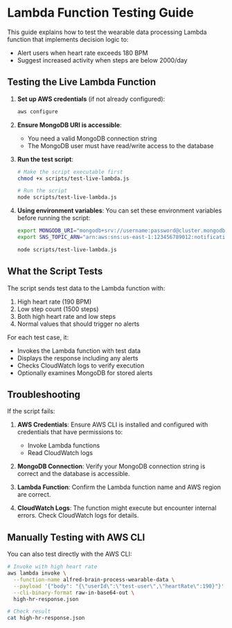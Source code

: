 # Lambda Function Testing Guide

This guide explains how to test the wearable data processing Lambda function that implements decision logic to:
- Alert users when heart rate exceeds 180 BPM
- Suggest increased activity when steps are below 2000/day

## Testing the Live Lambda Function

1. **Set up AWS credentials** (if not already configured):
   ```bash
   aws configure
   ```

2. **Ensure MongoDB URI is accessible**:
   - You need a valid MongoDB connection string
   - The MongoDB user must have read/write access to the database

3. **Run the test script**:
   ```bash
   # Make the script executable first
   chmod +x scripts/test-live-lambda.js
   
   # Run the script
   node scripts/test-live-lambda.js
   ```

4. **Using environment variables**:
   You can set these environment variables before running the script:
   ```bash
   export MONGODB_URI="mongodb+srv://username:password@cluster.mongodb.net/alfred-brain"
   export SNS_TOPIC_ARN="arn:aws:sns:us-east-1:123456789012:notifications"
   
   node scripts/test-live-lambda.js
   ```

## What the Script Tests

The script sends test data to the Lambda function with:
1. High heart rate (190 BPM)
2. Low step count (1500 steps) 
3. Both high heart rate and low steps
4. Normal values that should trigger no alerts

For each test case, it:
- Invokes the Lambda function with test data
- Displays the response including any alerts
- Checks CloudWatch logs to verify execution
- Optionally examines MongoDB for stored alerts

## Troubleshooting

If the script fails:

1. **AWS Credentials**: Ensure AWS CLI is installed and configured with credentials that have permissions to:
   - Invoke Lambda functions
   - Read CloudWatch logs

2. **MongoDB Connection**: Verify your MongoDB connection string is correct and the database is accessible.

3. **Lambda Function**: Confirm the Lambda function name and AWS region are correct.

4. **CloudWatch Logs**: The function might execute but encounter internal errors. Check CloudWatch logs for details.

## Manually Testing with AWS CLI

You can also test directly with the AWS CLI:

```bash
# Invoke with high heart rate
aws lambda invoke \
  --function-name alfred-brain-process-wearable-data \
  --payload '{"body": "{\"userId\":\"test-user\",\"heartRate\":190}"}' \
  --cli-binary-format raw-in-base64-out \
  high-hr-response.json

# Check result
cat high-hr-response.json
```
